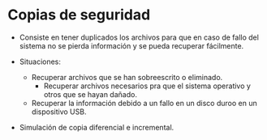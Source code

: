 # Copias de seguridad

- Consiste en tener duplicados los archivos para que en caso de fallo del sistema no se pierda información y se pueda recuperar fácilmente.

- Situaciones:
  - Recuperar archivos que se han sobreescrito o eliminado.
 	- Recuperar archivos necesarios pra que el sistema operativo y otros que se hayan dañado.
  - Recuperar la información debido a un fallo en un disco duroo en un dispositivo USB.
  
- Simulación de copia diferencial e incremental.
